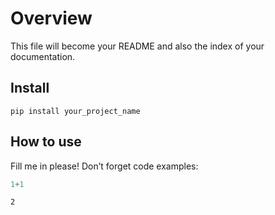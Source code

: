 Overview
================

<!-- WARNING: THIS FILE WAS AUTOGENERATED! DO NOT EDIT! -->

This file will become your README and also the index of your
documentation.

## Install

`pip install your_project_name`

## How to use

Fill me in please! Don’t forget code examples:

``` python
1+1
```

    2
